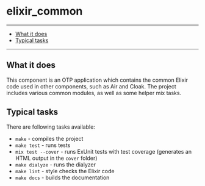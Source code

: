 # elixir_common

----------------------

- [What it does](#what-it-does)
- [Typical tasks](#typical-tasks)

----------------------

## What it does

This component is an OTP application which contains the common Elixir code used in other components, such as Air and Cloak. The project includes various common modules, as well as some helper mix tasks.

## Typical tasks

There are following tasks available:

- `make` - compiles the project
- `make test` - runs tests
- `mix test --cover` - runs ExUnit tests with test coverage (generates an HTML output in the `cover` folder)
- `make dialyze` - runs the dialyzer
- `make lint` - style checks the Elixir code
- `make docs` - builds the documentation
